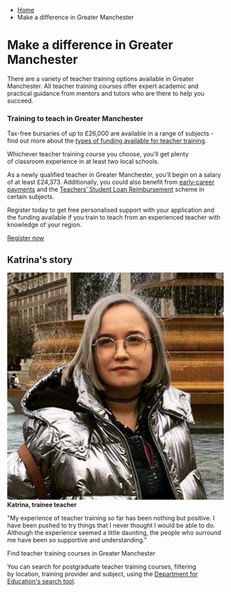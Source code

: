 *   [Home](/)
*   Make a difference in Greater Manchester

Make a difference in Greater Manchester
=======================================

There are a variety of teacher training options available in Greater Manchester. All teacher training courses offer expert academic and practical guidance from mentors and tutors who are there to help you succeed. 

### Training to teach in Greater Manchester

Tax-free bursaries of up to £26,000 are available in a range of subjects - find out more about the [types of funding available for teacher training](https://getintoteaching.education.gov.uk/funding-my-teacher-training/bursaries-and-scholarships-for-teacher-training).

Whichever teacher training course you choose, you'll get plenty of classroom experience in at least two local schools.

As a newly qualified teacher in Greater Manchester, you’ll begin on a salary of at least £24,373. Additionally, you could also benefit from [early-career payments](https://www.gov.uk/guidance/mathematics-early-career-payments-guidance-for-teachers-and-schools) and the [Teachers’ Student Loan Reimbursement](https://getintoteaching.education.gov.uk/teachers-salary-and-teaching-benefits/teachers-student-loan-reimbursement) scheme in certain subjects. 

Register today to get free personalised support with your application and the funding available if you train to teach from an experienced teacher with knowledge of your region.

[Register now](https://register.getintoteaching.education.gov.uk/register)

Katrina's story
---------------

![](/sites/default/files/Katrina%20Roles%20image%202.jpg)**Katrina, trainee teacher**  
  
"My experience of teacher training so far has been nothing but positive. I have been pushed to try things that I never thought I would be able to do. Although the experience seemed a little daunting, the people who surround me have been so supportive and understanding."

Find teacher training courses in Greater Manchester

You can search for postgraduate teacher training courses, filtering by location, training provider and subject, using the [Department for Education's search tool](https://www.gov.uk/find-postgraduate-teacher-training-courses).